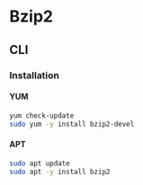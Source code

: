 # Bzip2

## CLI

### Installation

#### YUM

```sh
yum check-update
sudo yum -y install bzip2-devel
```

#### APT

```sh
sudo apt update
sudo apt -y install bzip2
```
